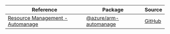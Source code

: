 | Reference | Package | Source |
|---|---|---|
|[Resource Management - Automanage](arm-automanage-readme.md)|[@azure/arm-automanage](https://www.npmjs.com/package/@azure/arm-automanage)|[GitHub](https://github.com/Azure/azure-sdk-for-js/blob/main/sdk/automanage/arm-automanage)|
